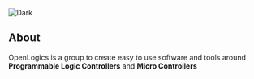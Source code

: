 <picture>
  <source media="(prefers-color-scheme: dark)" srcset="../logo_long_white.png">
  <source media="(prefers-color-scheme: light)" srcset="../logo_long_black.png">
  <img alt="Dark" src="../logo_long_black.png">
</picture>


## About

OpenLogics is a group to create easy to use software and tools around **Programmable Logic Controllers** and **Micro Controllers**
